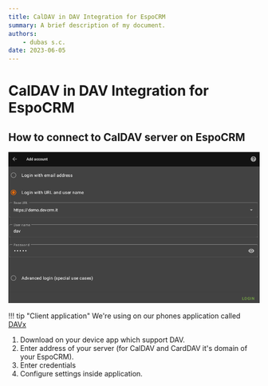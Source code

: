 ```yaml
---
title: CalDAV in DAV Integration for EspoCRM
summary: A brief description of my document.
authors:
    - dubas s.c.
date: 2023-06-05
---
```

# CalDAV in DAV Integration for EspoCRM


## How to connect to CalDAV server on EspoCRM
![CardDAV](../../images/dav-client.png)

!!! tip "Client application"
    We're using on our phones application called [DAVx](https://play.google.com/store/apps/details?id=at.bitfire.davdroid)

1. Download on your device app which support DAV.
2. Enter address of your server (for CalDAV and CardDAV it's domain of your EspoCRM).
3. Enter credentials
4. Configure settings inside application.

